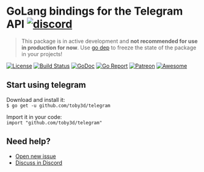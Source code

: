 # GoLang bindings for the Telegram API [![discord](https://discordapp.com/api/guilds/208605007744860163/widget.png)](https://discord.gg/dCWkgSS)
> This package is in active development and **not recommended for use in production for now**. Use [go dep](https://golang.github.io/dep/) to freeze the state of the package in your projects!

[![License](https://img.shields.io/npm/l/express.svg?maxAge=2592000)](LICENSE.md)
[![Build Status](https://travis-ci.org/toby3d/telegram.svg)](https://travis-ci.org/toby3d/telegram)
[![GoDoc](https://godoc.org/github.com/toby3d/telegram?status.svg)](https://godoc.org/github.com/toby3d/telegram)
[![Go Report](https://goreportcard.com/badge/github.com/toby3d/telegram)](https://goreportcard.com/report/github.com/toby3d/telegram)
[![Patreon](https://img.shields.io/badge/support-patreon-E6461A.svg?maxAge=2592000)](https://www.patreon.com/toby3d)
[![Awesome](https://cdn.rawgit.com/sindresorhus/awesome/d7305f38d29fed78fa85652e3a63e154dd8e8829/media/badge.svg)](https://github.com/avelino/awesome-go)

## Start using telegram
Download and install it:  
`$ go get -u github.com/toby3d/telegram`

Import it in your code:  
`import "github.com/toby3d/telegram"`

## Need help?
- [Open new issue](https://github.com/toby3d/telegram/issues/new)
- [Discuss in Discord](https://discord.gg/dCWkgSS)